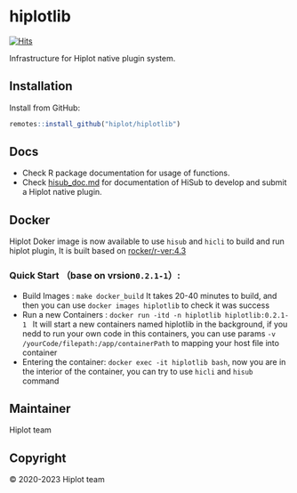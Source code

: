 # hiplotlib

[![Hits](https://hits.seeyoufarm.com/api/count/incr/badge.svg?url=https%3A%2F%2Fgithub.com%2Fhiplot%2Fhiplotlib&count_bg=%2379C83D&title_bg=%23555555&icon=&icon_color=%23E7E7E7&title=hits&edge_flat=false)](https://hits.seeyoufarm.com)

Infrastructure for Hiplot native plugin system.

## Installation

Install from GitHub:

```r
remotes::install_github("hiplot/hiplotlib")
```

## Docs

- Check R package documentation for usage of functions.
- Check [hisub_doc.md](hisub_doc.md) for documentation of HiSub to develop and submit a Hiplot native plugin.

## Docker

Hiplot Doker image is now available to use `hisub` and `hicli` to build and run hiplot plugin, It is built based on [rocker/r-ver:4.3](https://hub.docker.com/r/rocker/r-ver/tags)

### Quick Start （base on vrsion`0.2.1-1`）: 

* Build Images : `make docker_build` It takes 20-40 minutes to build, and then you can use `docker images hiplotlib` to check it was success
* Run a new Containers : `docker run -itd -n hiplotlib hiplotlib:0.2.1-1 ` It will start a new containers named hiplotlib in the background, if you nedd to run your own code in this containers, you can use params `-v /yourCode/filepath:/app/containerPath` to mapping your host file into container 
* Entering the container: `docker exec -it hiplotlib bash`, now you are in the interior of the container, you can try to use  `hicli` and `hisub` command

## Maintainer

Hiplot team

## Copyright

&copy; 2020-2023 Hiplot team
